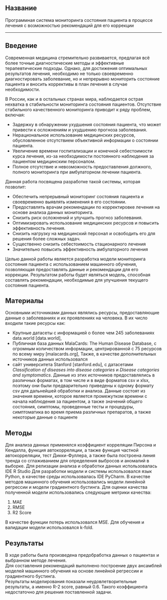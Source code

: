## Название

Программная система мониторинга состояния пациента в процессе лечения с возможностью рекомендаций для его коррекции

___
## Введение

Современная медицина стремительно развивается, предлагая всё более точные диагностические методы и эффективные терапевтические подходы. Однако, для достижения оптимальных результатов лечения, необходимо не только своевременно диагностировать заболевание, но и непрерывно мониторить состояние пациента и вносить коррективы в план лечения в случае необходимости. 

В России, как и в остальных странах мира, наблюдается острая нехватка в стабильности мониторинга состояния пациентов. Отсутствие стабильного качественного мониторинга приводит к ряду проблем, включая:

-  Задержку в обнаружении ухудшения состояния пациента, что может привести к осложнениям и ухудшению прогноза заболевания.
-  Нерациональное использование медицинских ресурсов, обусловленное отсутствием объективной информации о состоянии пациента.
-  Увеличение времени госпитализации и конечной себестоимости курса лечения, из-за необходимости постоянного наблюдения за пациентом медицинским персоналом.
- Полное отсутствие и невозможность предоставления должного, полного мониторинга при амбулаторном лечении пациента.

Данная работа посвящена разработке такой системы, которая позволит:

-  Обеспечить непрерывный мониторинг состояния пациента и своевременно выявлять изменения в его состоянии.
- Предоставлять врачам рекомендации по корректировке лечения на основе анализа данных мониторинга.
-  Снизить риск осложнений и улучшить прогноз заболевания.
- Оптимизировать использование медицинских ресурсов и повысить эффективность лечения.
- Снизить нагрузку на медицинский персонал и освободить его для решения более сложных задач. 
- Существенно снизить себестоимость стационарного лечения
- Значительно повысить эффективность амбулаторного лечения

Целью данной работы является разработка модели мониторинга состояния пациента с использованием машинного обучения, позволяющая предоставлять данные и  рекомендации для его коррекции. Результатом работы будет являться модель, способная составлять рекомендации, необходимые для улучшения текущего состояния пациента.

## Материалы

Основными источниками данных являлись ресурсы, предоставляющие данные о заболеваниях и их проявлениях на человека.
В их число входили такие ресурсы как:
- Крупные датасеты с информацией о более чем 245 заболеваниях data.world [data.world], 
- Публичная база данных MalaCards: The Human Disease Database, с огромным количеством информации, центрированной с 75 ресурсов по всему миру  [malacards.org], 
Также, в качестве дополнительных источников данных использовался 
- сайт университета Stanford [stanford.edu], с датасетами *Classification of diseases into disease categories* и  *Disease categories and symptomatics*.
Данные из этих источников предоставлялись в различных форматах, в том числе и в виде форматов csv и xlsx, поэтому они были предварительно приведены к одному формату csv для дальнейшей обработки и анализа. Данные состоят из значения времени, которое является промежутком времени с начала наблюдения за пациентом, а также значений общего состояния, симптомы, проведенные тесты и процедуры, симптоматика во время приема различных препаратов, а также  некоторые данные о пациенте

## Методы

Для анализа данных применялся коэффициент корреляции Пирсона и Кендалла, функция автокорреляции, а также функция частной автокорреляции, тест Дикки-Фуллера, а также была построена линия тренда со сглаживанием для определения выбросов и аномалий в выборке. Для релизации анализа и обработки данных использовалась IDE R Studio
Для разработки модели и системы использовался язык Python, в качестве среды использовалась IDE PyСharm. В качестве методов машинного обучения использовались модели линейной регрессии и модели градиентного бустинга. Для оценки качества полученной модели использовались следующие метрики качества:

1. MAE
2. RMSE
3. R2 Score

В качестве функции потерь использовался MSE. Для обучения и валидации модели использовался k-fold.

## Результаты

В ходе работы была произведена предобработка данных о пациентах и выбранном методе лечения.  
Для составления рекомендаций выполнено построение двух ансамблей моделей машинного обучения на основе линейной регрессии и градиентного бустинга.  
Результаты моделирования показали неудовлетворительные результаты, а именно R-2 score, равный 0.6. Такого коэффициента недостаточно для решения поставленной задачи.
